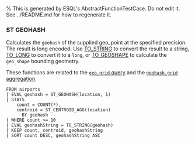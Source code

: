 % This is generated by ESQL's AbstractFunctionTestCase. Do not edit it. See ../README.md for how to regenerate it.

### ST GEOHASH
Calculates the `geohash` of the supplied geo_point at the specified precision.
The result is long encoded. Use [TO_STRING](#esql-to_string) to convert the result to a string,
[TO_LONG](#esql-to_long) to convert it to a `long`, or [TO_GEOSHAPE](esql-to_geoshape.md) to calculate
the `geo_shape` bounding geometry.

These functions are related to the [`geo_grid` query](https://www.elastic.co/docs/reference/query-languages/query-dsl/query-dsl-geo-grid-query)
and the [`geohash_grid` aggregation](https://www.elastic.co/docs/reference/aggregations/search-aggregations-bucket-geohashgrid-aggregation).

```esql
FROM airports
| EVAL geohash = ST_GEOHASH(location, 1)
| STATS
    count = COUNT(*),
    centroid = ST_CENTROID_AGG(location)
      BY geohash
| WHERE count >= 10
| EVAL geohashString = TO_STRING(geohash)
| KEEP count, centroid, geohashString
| SORT count DESC, geohashString ASC
```
